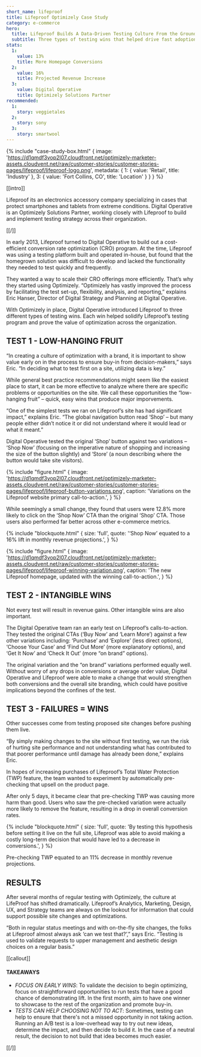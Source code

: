 ```yaml
---
short_name: lifeproof
title: Lifeproof Optimizely Case Study
category: e-commerce
hero:
  title: Lifeproof Builds A Data-Driven Testing Culture From the Ground Up
  subtitle: Three types of testing wins that helped drive fast adoption of optimization
stats:
  1:
    value: 13%
    title: More Homepage Conversions
  2:
    value: 16%
    title: Projected Revenue Increase
  3:
    value: Digital Operative
    title: Optimizely Solutions Partner
recommended:
  1:
    story: veggietales
  2:
    story: sony
  3:
    story: smartwool
---
```

{% include "case-study-box.html"
  {
    image: 'https://d1qmdf3vop2l07.cloudfront.net/optimizely-marketer-assets.cloudvent.net/raw/customer-stories/customer-stories-pages/lifeproof/lifeproof-logo.png',
    metadata: {
      1: {
        value: 'Retail',
        title: 'Industry'
      },
      3: {
        value: 'Fort Collins, CO',
        title: 'Location'
      }
    }
  }
%}

[[intro]]

Lifeproof its an electronics accessory company specializing in cases that protect smartphones and tablets from extreme conditions. Digital Operative is an Optimizely Solutions Partner, working closely with Lifeproof to build and implement testing strategy across their organization.

[[/]]

In early 2013, Lifeproof turned to Digital Operative to build out a cost-efficient conversion rate optimization (CRO) program. At the time, Lifeproof was using a testing platform built and operated in-house, but found that the homegrown solution was difficult to develop and lacked the functionality they needed to test quickly and frequently.

They wanted a way to scale their CRO offerings more efficiently. That’s why they started using Optimizely. “Optimizely has vastly improved the process by facilitating the test set-up, flexibility, analysis, and reporting,” explains Eric Hanser, Director of Digital Strategy and Planning at Digital Operative.

With Optimizely in place, Digital Operative introduced Lifeproof to three different types of testing wins. Each win helped solidify Lifeproof’s testing program and prove the value of optimization across the organization.

## TEST 1 - LOW-HANGING FRUIT

“In creating a culture of optimization with a brand, it is important to show value early on in the process to ensure buy-in from decision-makers,” says Eric. “In deciding what to test first on a site, utilizing data is key.”

While general best practice recommendations might seem like the easiest place to start, it can be more effective to analyze where there are specific problems or opportunities on the site. We call these opportunities the “low-hanging fruit” – quick, easy wins that produce major imporvements.

“One of the simplest tests we ran on Lifeproof’s site has had significant impact,” explains Eric. “The global navigation button read ‘Shop’ – but many people either didn’t notice it or did not understand where it would lead or what it meant.”

Digital Operative tested the original ‘Shop’ button against two variations – ‘Shop Now’ (focusing on the imperative nature of shopping and increasing the size of the button slightly) and ‘Store’ (a noun describing where the button would take site visitors).

{% include "figure.html"
  {
    image: 'https://d1qmdf3vop2l07.cloudfront.net/optimizely-marketer-assets.cloudvent.net/raw/customer-stories/customer-stories-pages/lifeproof/lifeproof-button-variations.png',
    caption: 'Variations on the Lifeproof website primary call-to-action.',
  }
%}

While seemingly a small change, they found that users were 12.8% more likely to click on the ‘Shop Now’ CTA than the original ‘Shop’ CTA. Those users also performed far better across other e-commerce metrics.

{% include "blockquote.html"
  {
    size: 'full',
    quote: '‘Shop Now’ equated to a 16% lift in monthly revenue projections.',
  }
%}

{% include "figure.html"
  {
    image: 'https://d1qmdf3vop2l07.cloudfront.net/optimizely-marketer-assets.cloudvent.net/raw/customer-stories/customer-stories-pages/lifeproof/lifeproof-winning-variation.png',
    caption: 'The new Lifeproof homepage, updated with the winning call-to-action.',
  }
%}

## TEST 2 - INTANGIBLE WINS

Not every test will result in revenue gains. Other intangible wins are also important.

The Digital Operative team ran an early test on Lifeproof’s calls-to-action. They tested the original CTAs (‘Buy Now’ and ‘Learn More’) against a few other variations including: ‘Purchase’ and ‘Explore’ (less direct options), ‘Choose Your Case’ and ‘Find Out More’ (more explanatory options), and ‘Get It Now’ and ‘Check It Out’ (more “on brand” options).

The original variation and the “on brand” variations performed equally well. Without worry of any drops in conversions or average order value, Digital Operative and Lifeproof were able to make a change that would strengthen both conversions and the overall site branding, which could have positive implications beyond the confines of the test.

## TEST 3 - FAILURES = WINS

Other successes come from testing proposed site changes before pushing them live.

“By simply making changes to the site without first testing, we run the risk of hurting site performance and not understanding what has contributed to that poorer performance until damage has already been done,” explains Eric.

In hopes of increasing purchases of Lifeproof’s Total Water Protection (TWP) feature, the team wanted to experiment by automatically pre-checking that upsell on the product page.

After only 5 days, it became clear that pre-checking TWP was causing more harm than good. Users who saw the pre-checked variation were actually more likely to remove the feature, resulting in a drop in overall conversion rates.

{% include "blockquote.html"
  {
    size: 'full',
    quote: 'By testing this hypothesis before setting it live on the full site, Lifeproof was able to avoid making a costly long-term decision that would have led to a decrease in conversions.',
  }
%}

Pre-checking TWP equated to an 11% decrease in monthly revenue projections.

## RESULTS

After several months of regular testing with Optimizely, the culture at LifeProof has shifted dramatically. Lifeproof’s Analytics, Marketing, Design, UX, and Strategy teams are always on the lookout for information that could support possible site changes and optimizations.

“Both in regular status meetings and with on-the-fly site changes, the folks at Lifeproof almost always ask ‘can we test that?’,” says Eric. “Testing is used to validate requests to upper management and aesthetic design choices on a regular basis.”

[[callout]]

#### TAKEAWAYS

- *FOCUS ON EARLY WINS*: To validate the decision to begin optimizing, focus on straightforward opportunities to run tests that have a good chance of demonstrating lift. In the first month, aim to have one winner to showcase to the rest of the organization and promote buy-in.
- *TESTS CAN HELP CHOOSING NOT TO ACT*: Sometimes, testing can help to ensure that there's not a missed opportunity in not taking action. Running an A/B test is a low-overhead way to try out new ideas, determine the impact, and then decide to build it. In the case of a neutral result, the decision to not build that idea becomes much easier.

[[/]]

